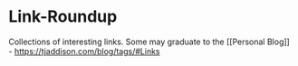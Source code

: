 # Link-Roundup

Collections of interesting links.  Some may graduate to the [[Personal Blog]] - https://tjaddison.com/blog/tags/#Links